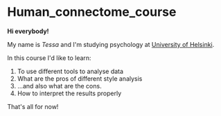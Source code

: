 # Human_connectome_course

**Hi everybody!**

My name is _Tessa_ and I'm studying psychology at [University of Helsinki](https://www.helsinki.fi "University's homepage").

In this course I'd like to learn:
1. To use different tools to analyse data
2. What are the pros of different style analysis
3. ...and also what are the cons.
4. How to interpret the results properly

That's all for now!
